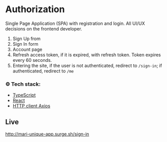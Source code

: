# Authorization

Single Page Application (SPA) with registration and login. All UI/UX decisions on the frontend developer. 

1. Sign Up from
2. Sign In form
3. Account page
4. Refresh access token, if it is expired, with refresh token. Token expires every 60 seconds. 
5. Entering the site, if the user is not authenticated, redirect to `/sign-in`; if authenticated, redirect to `/me`

### ⚙️ Tech stack:

- [TypeScript](https://www.typescriptlang.org/)
- [React](https://react.dev/)
- [HTTP client Axios](https://axios-http.com/)

## Live 
http://mari-unique-app.surge.sh/sign-in